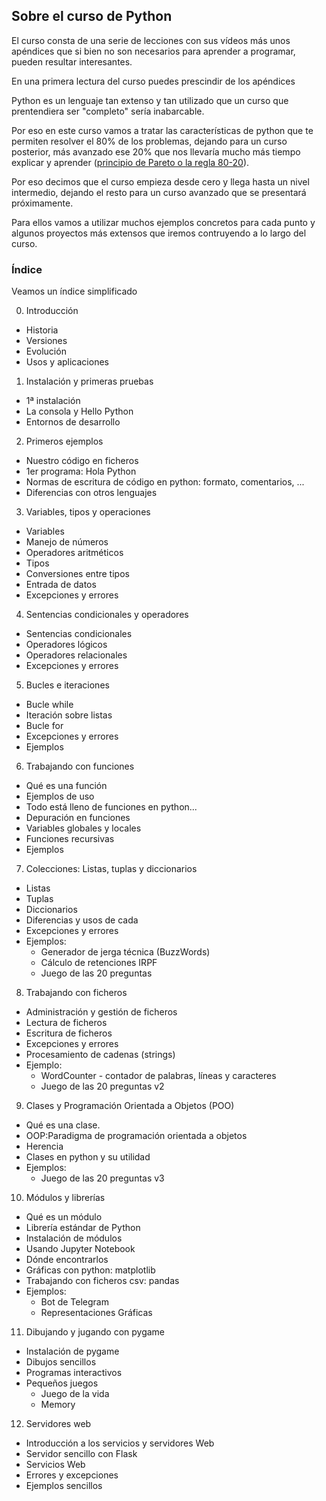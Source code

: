 ## Sobre el curso de Python
El curso consta de una serie de lecciones con sus vídeos más unos apéndices que si bien no son necesarios para aprender a programar, pueden resultar interesantes.

En una primera lectura del curso puedes prescindir de los apéndices

Python es un lenguaje tan extenso y tan utilizado que un curso que prentendiera ser "completo" sería inabarcable.

Por eso en este curso vamos a tratar las características de python que te permiten resolver el 80% de los problemas, dejando para un curso posterior, más avanzado ese 20% que nos llevaría mucho más tiempo explicar y aprender ([principio de Pareto o la regla 80-20](https://es.wikipedia.org/wiki/Principio_de_Pareto)).

Por eso decimos que el curso empieza desde cero y llega hasta un nivel intermedio, dejando el resto para un curso avanzado que se presentará próximamente.

Para ellos vamos a utilizar muchos ejemplos concretos para cada punto y algunos proyectos más extensos que iremos contruyendo a lo largo del curso.



### Índice

Veamos un índice simplificado

0. Introducción
* Historia 
* Versiones 
* Evolución
* Usos y aplicaciones

1. Instalación y primeras pruebas
* 1ª instalación 
* La consola y Hello Python
* Entornos de desarrollo

2. Primeros ejemplos
* Nuestro código en ficheros
* 1er programa: Hola Python
* Normas de escritura de código en python: formato, comentarios, ...
* Diferencias con otros lenguajes

3. Variables, tipos y operaciones 
* Variables
* Manejo de números
* Operadores aritméticos
* Tipos
* Conversiones entre tipos
* Entrada de datos
* Excepciones y errores

4. Sentencias condicionales y operadores
* Sentencias condicionales
* Operadores lógicos
* Operadores relacionales
* Excepciones y errores

5. Bucles e iteraciones 
* Bucle while
* Iteración sobre listas
* Bucle for
* Excepciones y errores
* Ejemplos

6. Trabajando con funciones
* Qué es una función
* Ejemplos de uso
* Todo está lleno de funciones en python...
* Depuración en funciones
* Variables globales y locales
* Funciones recursivas
* Ejemplos

7. Colecciones: Listas, tuplas y diccionarios
* Listas
* Tuplas
* Diccionarios
* Diferencias y usos de cada
* Excepciones y errores
* Ejemplos: 
    * Generador de jerga técnica (BuzzWords)
    * Cálculo de retenciones IRPF
    * Juego de las 20 preguntas

8. Trabajando con ficheros
* Administración y gestión de ficheros
* Lectura de ficheros
* Escritura de ficheros
* Excepciones y errores
* Procesamiento de cadenas (strings)
* Ejemplo: 
    * WordCounter - contador de palabras, líneas y caracteres
    * Juego de las 20 preguntas v2

9. Clases y Programación Orientada a Objetos (POO)
* Qué es una clase. 
* OOP:Paradigma de programación orientada a objetos
* Herencia
* Clases en python y su utilidad
* Ejemplos:
    * Juego de las 20 preguntas v3

10. Módulos y librerías
* Qué es un módulo
* Librería estándar de Python
* Instalación de módulos
* Usando Jupyter Notebook
* Dónde encontrarlos
* Gráficas con python: matplotlib
* Trabajando con ficheros csv: pandas
* Ejemplos: 
    * Bot de Telegram
    * Representaciones Gráficas

11. Dibujando y jugando con pygame
* Instalación de pygame
* Dibujos sencillos
* Programas interactivos
* Pequeños juegos
    * Juego de la vida
    * Memory

12. Servidores web 
* Introducción a los servicios y servidores Web
* Servidor sencillo con Flask
* Servicios Web
* Errores y excepciones
* Ejemplos sencillos
